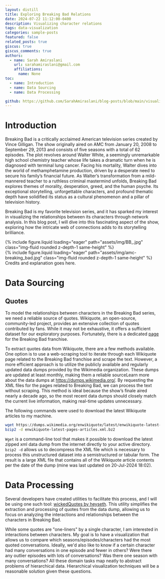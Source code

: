 ```yaml
---
layout: distill
title: Exploring Breaking Bad Relations
date: 2024-07-22 11:12:00-0400
description: Visualizing character relations
tags: data-visualization
categories: sample-posts
featured: false
related_posts: true
giscus: true
giscus_comments: true
authors:
  - name: Sarah Amiraslani
    url: sarahamiraslani@gmail.com
    affiliations:
      name: None
toc:
  - name: Introduction
  - name: Data Sourcing
  - name: Data Processing

github: https://github.com/SarahAmiraslani/blog-posts/blob/main/visualization/breaking_bad.ipynb
---
```


# Introduction

Breaking Bad is a critically acclaimed American television series created by Vince Gilligan. The show originally aired on AMC from January 20, 2008 to September 29, 2013 and consists of five seasons with a total of 62 episodes. The plot revolves around Walter White, a seemingly unremarkable high school chemistry teacher whose life takes a dramatic turn when he is diagnosed with terminal lung cancer. Facing his mortality, Walter dives into the world of methamphetamine production, driven by a desperate need to secure his family’s financial future. As Walter’s transformation from a mild-mannered teacher to a ruthless criminal mastermind unfolds, Breaking Bad explores themes of morality, desperation, greed, and the human psyche. Its exceptional storytelling, unforgettable characters, and profound thematic depth have solidified its status as a cultural phenomenon and a pillar of television history.

Breaking Bad is my favorite television series, and it has sparked my interest in visualizing the relationships between its characters through network analysis. In this blog post, I will dive into this fascinating aspect of the show, exploring how the intricate web of connections adds to its storytelling brilliance.

<div class="row mt-3">
    <div class="col-sm mt-3 mt-md-0">
        {% include figure.liquid loading="eager" path="assets/img/BB_.jpg" class="img-fluid rounded z-depth-1 same-height" %}
    </div>
    <div class="col-sm mt-3 mt-md-0">
        {% include figure.liquid loading="eager" path="assets/img/amc-breaking_bad.jpg" class="img-fluid rounded z-depth-1 same-height" %}
    </div>
</div>
<div class="caption">
Credits and explanation goes here.
</div>


# Data Sourcing

## Quotes

To model the relationships between characters in the Breaking Bad series, we need a reliable source of quotes. Wikiquote, an open-source, community-led project, provides an extensive collection of quotes contributed by fans. While it may not be exhaustive, it offers a sufficient dataset for our exploratory purposes. Fortunately, there is a dedicated [page](https://en.wikiquote.org/wiki/Breaking_Bad) for the Breaking Bad franchise.

To extract quotes data from Wikiquote, there are a few methods available. One option is to use a web-scraping tool to iterate through each Wikiquote page related to the Breaking Bad franchise and scrape the text. However, a more efficient approach is to utilize the publicly available and regularly updated data dumps provided by the Wikimedia organization. These dumps are updated at least monthly, making them a reliable source<d-footnote>Learn more about the data dumps at https://dumps.wikimedia.org/</d-footnote>. By requesting the XML files for the pages related to Breaking Bad, we can process the text without scraping. This method is ideal because the show’s finale aired nearly a decade ago, so the most recent data dumps should closely match the current live information, making real-time updates unnecessary.

The following commands were used to download the latest Wikiquote articles to my machine.
```bash
wget https://dumps.wikimedia.org/enwikiquote/latest/enwikiquote-latest-pages-articles.xml.bz2
bzip2 -d enwikiquote-latest-pages-articles.xml.bz2
```

`Wget` is a command-line tool that makes it possible to download the latest zipped xml data dump from the internet directly to your active directory. `bzip2 -d` allows us to decompress the XML file which is necessary to process this unstructured dataset into a semistructured or tabular form. The result is a large XML file that contains all of the Wikiquote article contents per the date of the dump (mine was last updated on 20-Jul-2024 18:02).

# Data Processing


Several developers have created utilities to facilitate this process, and I will be using one such tool: [wickedQuotes by heyseth](https://github.com/heyseth/wickedQuotes). This utility simplifies the extraction and processing of quotes from the data dump, allowing us to focus on analyzing the interactions and relationships between the characters in Breaking Bad.

While some quotes are "one-liners" by a single character, I am interested in interactions between characters. My goal is to have a visualization that allows us to compare which seasons/episodes/characters had the most quoted conversations. Ideally, we'd also like to know if a certain character had many conversations in one episode and fewer in others? Were there any outlier episodes with lots of conversations? Was there one season with many conversations? All these domain tasks map neatly to abstract problems of hierarchical data. Hierarchical visualization techniques will be a reasonable solution given these questions.
